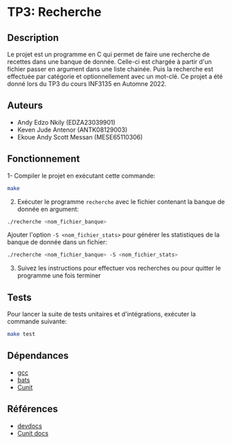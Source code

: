 # TP3: Recherche

## Description

Le projet est un programme en C qui permet de faire une recherche de recettes dans une banque de donnée. Celle-ci est chargée à partir d'un fichier passer en argument dans une liste chainée. Puis la recherche est effectuée par catégorie et optionnellement avec un mot-clé. Ce projet a été donné lors du TP3 du cours INF3135 en Automne 2022.

## Auteurs

- Andy Edzo Nkily (EDZA23039901)
- Keven Jude Antenor (ANTK08129003)
- Ekoue Andy Scott Messan (MESE65110306)

## Fonctionnement

1- Compiler le projet en exécutant cette commande:

```sh
make
```

2. Exécuter le programme `recherche` avec le fichier contenant la banque de donnée en argument:

```sh
./recherche <nom_fichier_banque>
```

Ajouter l'option `-S <nom_fichier_stats>` pour générer les statistiques de la banque de donnée dans un fichier:

```sh
./recherche <nom_fichier_banque> -S <nom_fichier_stats>
```

3. Suivez les instructions pour effectuer vos recherches ou pour quitter le programme une fois terminer

## Tests

Pour lancer la suite de tests unitaires et d'intégrations, exécuter la commande suivante:

```sh
make test
```

## Dépendances

- [gcc](gcc.gnu.org)
- [bats](github.com/bats-core/bats-core)
- [Cunit](cunit.sourceforge.net)

## Références

- [devdocs](devdocs.io/c)
- [Cunit docs](cunit.sourcefore.net/documentation.html)


